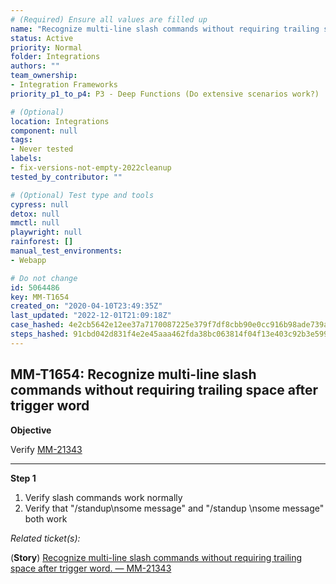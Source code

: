 ```yaml
---
# (Required) Ensure all values are filled up
name: "Recognize multi-line slash commands without requiring trailing space after trigger word"
status: Active
priority: Normal
folder: Integrations
authors: ""
team_ownership: 
- Integration Frameworks
priority_p1_to_p4: P3 - Deep Functions (Do extensive scenarios work?)

# (Optional)
location: Integrations
component: null
tags:
- Never tested
labels: 
- fix-versions-not-empty-2022cleanup
tested_by_contributor: ""

# (Optional) Test type and tools
cypress: null
detox: null
mmctl: null
playwright: null
rainforest: []
manual_test_environments:
- Webapp

# Do not change
id: 5064486
key: MM-T1654
created_on: "2020-04-10T23:49:35Z"
last_updated: "2022-12-01T21:09:18Z"
case_hashed: 4e2cb5642e12ee37a7170087225e379f7df8cbb90e0cc916b98ade739a38300adb45ec49a45654e0c490f902e64f4d6d
steps_hashed: 91cbd042d831f4e2e45aaa462fda38bc063814f04f13e403c92b3e59968364f4fac2b4fbbee5317f028b431bfdd10d8a
---
```


<!-- (Auto-generated) Based on frontmatter's "key" and "name" -->

## MM-T1654: Recognize multi-line slash commands without requiring trailing space after trigger word

**Objective**

Verify [MM-21343](https://mattermost.atlassian.net/browse/MM-21343)

---

**Step 1**

1. Verify slash commands work normally
2. Verify that "/standup\nsome message" and "/standup \nsome message" both work

_Related ticket(s):_

(**Story**) [Recognize multi-line slash commands without requiring trailing space after trigger word. — MM-21343](https://mattermost.atlassian.net/browse/MM-21343)
